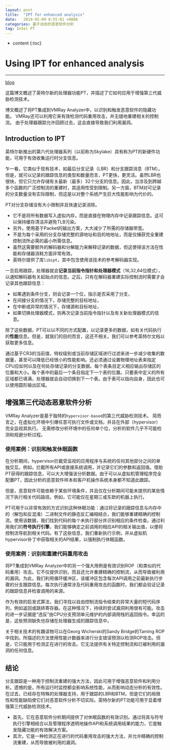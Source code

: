 ```yaml
---
layout: post
title:  "IPT for enhanced analysis"
date:   2019-05-09 8:55:01 +0800
categories: 基于动态的恶意软件分析
tag: Intel PT
---
```

* content
{:toc}


# Using IPT for enhanced analysis

---
[blog](https://www.vmray.com/cyber-security-blog/back-to-the-past-using-intels-processor-trace-for-enhanced-analysis/)

这篇博文概述了英特尔新的处理器功能PT，并描述了它如何应用于增强第三代威胁检测技术。 

博文概述了将PT集成到VMRay Analyzer中，以识别和触发恶意软件的隐藏功能。 VMRay还可以利用它来有效检测代码重用攻击，并无缝地重建相关的控制流。 由于处理器跟踪允许回顾过去，这会直接导致我们利用漏洞。

## Introduction to IPT

英特尔新推出的第六代处理器系列（以前称为Skylake）具有称为PT的新硬件功能，可用于有效收集运行时分支信息。

乍一看，它类似于现有技术，如最后分支记录（LBR）和分支跟踪消息（BTM）。但是，就可以记录的跟踪信息的类型和数量而言，PT更快，更灵活。虽然LBR也很快，但它只允许存储有关最新（最多）32个分支的信息。因此，当涉及到跨越多个函数的广泛控制流的重建时，其适用性受到限制。另一方面，BTM对可记录的分支数量没有实际限制，但这是以对整个系统产生巨大性能影响为代价的。

PT对分支存储没有大小限制并且快速记录消除。

* 它不是将所有数据写入虚拟内存，而是直接在物理内存中记录跟踪信息。这可以保持缓存清洁并避免TLB污染。
* 另外，使用基于Packet的输出方案，大大减少了所需的存储器带宽。
* 不是为每个采用的分支存储完整的源地址和目的地地址，而是仅捕获完全重建控制流所必需的最小所需信息。
* 虽然这需要额外的解码器和分解能力来解释记录的数据，但这使得该方法在性能和存储器消耗方面非常有效。
* 英特尔提供了库`libipt`，其中包含使用该技术的参考解码器实现。

一旦启用跟踪，处理器就会**记录当前指令指针和处理器模式**（16,32,64位模式），以通知解码器有关起始点的信息。之后，只有在解码器重建实际控制流时需要才会记录其他跟踪信息：

* 如果遇到条件分支，则会记录一个位，指示是否采用了分支，
* 在间接分支的情况下，存储完整的目标地址，
* 在中断或异常的情况下，存储源和目标地址，
* 如果切换处理器模式，则再次记录当前指令指针以及有关新处理器模式的信息。

除了这些数据，PT可以以不同的方式配置，以记录更多的数据，如有关代码执行的**性能**信息。但是，就我们的目的而言，这还不相关。我们可以参考英特尔文档以获取更多信息。

通过基于CR3的当前值，特权级别或当前存储区域进行过滤来进一步减少收集的数据量，甚至可以降低已经很小的性能影响。还必须通过设置物理地址表来指定CPU应如何以及在何处存储记录的分支数据。每个表条目定义相应输出存储区的位置和大小。每个表中的最后一个条目指定下一个表的位置。只要表中定义的所有区域都已填满，处理器就会自动切换到下一个表。由于表可以指向自身，因此也可以使用圆形输出区域。

## 增强第三代动态恶意软件分析

VMRay Analyzer是基于独特的`hypervisor-based`的第三代威胁检测技术。 简而言之，在虚拟化环境中引爆任意可执行文件或文档，并且在外部（hypervisor）完全监视其执行。 无需修改分析环境中的任何单个位，分析的软件几乎不可能检测和规避分析过程。

### 使用案例：识别和触发休眠函数

在分析期间，hypervisor拦截受监视的应用程序与系统的任何其他部分之间的单独交互。例如，拦截所有API或直接系统调用，并记录它们的参数和返回值。借助PT获得的跟踪信息，可以大大增强该分析数据。由于可以从虚拟机管理程序完全配置PT，因此分析的恶意软件样本和客户机操作系统本身都不知道此跟踪。

但是，恶意软件可能依赖于某些环境条件，并且仅在分析期间可能未提供的某些情况下执行相关代码路径。例如，它可能仅在星期三或东欧的机器上执行。

PT可用于以非常有效的方式识别这种休眠功能：通过将记录的跟踪信息与内存中的（解包和反混淆）二进制文件的静态反汇编相结合，我们能够重建精确的控制流。使用该数据，我们找到代码的每个未执行部分并识别相应的条件检查。通过利用我们的**符号执行引擎**，我们能够确定之前调用的相应API的相关输出值，以便将控制流导航到相关代码。有了这些信息，我们重新执行示例，并从虚拟机hypervisor补丁中获取相关的API结果，以强制执行休眠函数。

### 使用案例：识别和重建代码重用攻击

将PT集成到VMRay Analyzer中的另一个强大用例是有效识别ROP（和类似的代码重用）攻击。它不仅提供识别，而且还允许重建精确的控制流，从而导致被利用的漏洞。为此，我们利用循环缓冲区，该缓冲区包含每次API调用之前最新执行步骤的分支跟踪信息。每次执行通常涉及代码重用攻击的函数时，我们都会验证记录的跟踪信息并检查调用的来源。

作为有效的启发式算法，我们寻找以自由控制流指令结束的异常大量的短代码序列，例如返回或跳转寄存器。在这种情况下，持续的尝试漏洞利用很有可能。攻击的进一步证据是“违反”由CPU分支预测单元维护的内部调用栈的返回指令。幸运的是，这些预测缺失也存储在处理器生成的跟踪信息中。

关于相关技术的有趣读物可以在Georg Wicherski的Sandy Bridge的Taming ROP中找到。所描述的方法使用性能计数器来进行分支错误预测以检测ROP攻击。但是，它只能用于检测正在进行的攻击。它无法提供有关特定控制流和已被利用的漏洞的任何信息。

## 结论

分支跟踪是一种用于控制流重建的强大方法，因此可用于增强恶意软件和利用分析。遗憾的是，所有运行时监控都会影响系统性能，从而影响动态分析的有效性。在过去，已经存在特殊的处理器支持，用于跟踪的LBR和BTM。但是它们的局限性和性能缺陷使它们对恶意软件分析不切实际。英特尔新的PT功能可用于显着增强第三代威胁检测技术。

* 首先，它在恶意软件分析期间提供了对休眠函数的有效识别。通过将其与符号执行引擎相结合以及管理程序透明地操作API和系统调用结果的能力，它是触发隐藏功能的有效解决方案。
* 其次，它是一种检测正在进行的代码重用攻击的强大方法，并允许精确的控制流重建，从而导致被利用的漏洞。